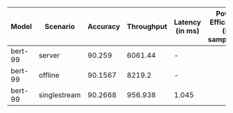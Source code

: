 | Model   | Scenario     |   Accuracy |   Throughput | Latency (in ms)   | Power Efficiency (in samples/J)   | TEST01   | TEST05   |
|---------|--------------|------------|--------------|-------------------|-----------------------------------|----------|----------|
| bert-99 | server       |    90.259  |     6061.44  | -                 |                                   | passed   | passed   |
| bert-99 | offline      |    90.1567 |     8219.2   | -                 |                                   | passed   | passed   |
| bert-99 | singlestream |    90.2668 |      956.938 | 1.045             |                                   | passed   | passed   |